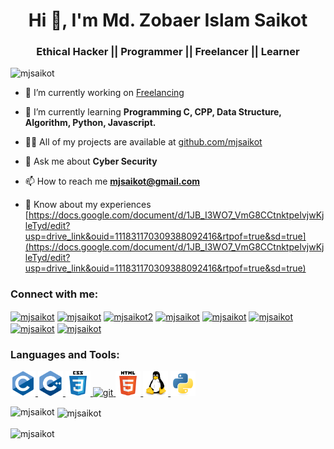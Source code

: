 <h1 align="center">Hi 👋, I'm Md. Zobaer Islam Saikot</h1>
<h3 align="center">Ethical Hacker || Programmer || Freelancer || Learner</h3>

<p align="left"> <img src="https://komarev.com/ghpvc/?username=mjsaikot&label=Profile%20views&color=0e75b6&style=flat" alt="mjsaikot" /> </p>

- 🔭 I’m currently working on [Freelancing](fiverr.com/mjsaikot)

- 🌱 I’m currently learning **Programming C, CPP, Data Structure, Algorithm, Python, Javascript.**

- 👨‍💻 All of my projects are available at [github.com/mjsaikot](github.com/mjsaikot)

- 💬 Ask me about **Cyber Security**

- 📫 How to reach me **mjsaikot@gmail.com**

- 📄 Know about my experiences [https://docs.google.com/document/d/1JB_I3WO7_VmG8CCtnktpeIvjwKjleTyd/edit?usp=drive_link&ouid=111831170309388092416&rtpof=true&sd=true](https://docs.google.com/document/d/1JB_I3WO7_VmG8CCtnktpeIvjwKjleTyd/edit?usp=drive_link&ouid=111831170309388092416&rtpof=true&sd=true)

<h3 align="left">Connect with me:</h3>
<p align="left">
<a href="https://twitter.com/mjsaikot" target="blank"><img align="center" src="https://raw.githubusercontent.com/rahuldkjain/github-profile-readme-generator/master/src/images/icons/Social/twitter.svg" alt="mjsaikot" height="30" width="40" /></a>
<a href="https://linkedin.com/in/mjsaikot" target="blank"><img align="center" src="https://raw.githubusercontent.com/rahuldkjain/github-profile-readme-generator/master/src/images/icons/Social/linked-in-alt.svg" alt="mjsaikot" height="30" width="40" /></a>
<a href="https://fb.com/mjsaikot2" target="blank"><img align="center" src="https://raw.githubusercontent.com/rahuldkjain/github-profile-readme-generator/master/src/images/icons/Social/facebook.svg" alt="mjsaikot2" height="30" width="40" /></a>
<a href="https://instagram.com/mjsaikot" target="blank"><img align="center" src="https://raw.githubusercontent.com/rahuldkjain/github-profile-readme-generator/master/src/images/icons/Social/instagram.svg" alt="mjsaikot" height="30" width="40" /></a>
<a href="https://www.youtube.com/c/mjsaikot" target="blank"><img align="center" src="https://raw.githubusercontent.com/rahuldkjain/github-profile-readme-generator/master/src/images/icons/Social/youtube.svg" alt="mjsaikot" height="30" width="40" /></a>
<a href="https://www.hackerrank.com/mjsaikot" target="blank"><img align="center" src="https://raw.githubusercontent.com/rahuldkjain/github-profile-readme-generator/master/src/images/icons/Social/hackerrank.svg" alt="mjsaikot" height="30" width="40" /></a>
<a href="https://codeforces.com/profile/mjsaikot" target="blank"><img align="center" src="https://raw.githubusercontent.com/rahuldkjain/github-profile-readme-generator/master/src/images/icons/Social/codeforces.svg" alt="mjsaikot" height="30" width="40" /></a>
<a href="https://www.leetcode.com/mjsaikot" target="blank"><img align="center" src="https://raw.githubusercontent.com/rahuldkjain/github-profile-readme-generator/master/src/images/icons/Social/leet-code.svg" alt="mjsaikot" height="30" width="40" /></a>
</p>

<h3 align="left">Languages and Tools:</h3>
<p align="left"> <a href="https://www.cprogramming.com/" target="_blank" rel="noreferrer"> <img src="https://raw.githubusercontent.com/devicons/devicon/master/icons/c/c-original.svg" alt="c" width="40" height="40"/> </a> <a href="https://www.w3schools.com/cpp/" target="_blank" rel="noreferrer"> <img src="https://raw.githubusercontent.com/devicons/devicon/master/icons/cplusplus/cplusplus-original.svg" alt="cplusplus" width="40" height="40"/> </a> <a href="https://www.w3schools.com/css/" target="_blank" rel="noreferrer"> <img src="https://raw.githubusercontent.com/devicons/devicon/master/icons/css3/css3-original-wordmark.svg" alt="css3" width="40" height="40"/> </a> <a href="https://git-scm.com/" target="_blank" rel="noreferrer"> <img src="https://www.vectorlogo.zone/logos/git-scm/git-scm-icon.svg" alt="git" width="40" height="40"/> </a> <a href="https://www.w3.org/html/" target="_blank" rel="noreferrer"> <img src="https://raw.githubusercontent.com/devicons/devicon/master/icons/html5/html5-original-wordmark.svg" alt="html5" width="40" height="40"/> </a> <a href="https://www.linux.org/" target="_blank" rel="noreferrer"> <img src="https://raw.githubusercontent.com/devicons/devicon/master/icons/linux/linux-original.svg" alt="linux" width="40" height="40"/> </a> <a href="https://www.python.org" target="_blank" rel="noreferrer"> <img src="https://raw.githubusercontent.com/devicons/devicon/master/icons/python/python-original.svg" alt="python" width="40" height="40"/> </a> </p>

<p><img align="left" src="https://github-readme-stats.vercel.app/api/top-langs?username=mjsaikot&show_icons=true&locale=en&layout=compact" alt="mjsaikot" /></p>

<p>&nbsp;<img align="center" src="https://github-readme-stats.vercel.app/api?username=mjsaikot&show_icons=true&locale=en" alt="mjsaikot" /></p>

<p><img align="center" src="https://github-readme-streak-stats.herokuapp.com/?user=mjsaikot&" alt="mjsaikot" /></p>
